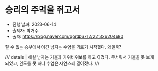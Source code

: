 # 승리의 주먹을 쥐고서

- 진행 날짜: 2023-06-14
- 출제자: 박거수
- 출처: <https://blog.naver.com/qordb6712/221326204680>

질 수 없는 승부에서 이긴 남자는 수염을 기르기 시작했다. 왜일까?

/// details | 해설
남자는 거울과 가위바위보를 하고 이겼다. 무서워서 거울을 못 보게 되었고, 면도를 못 하니 수염은 자연스레 길어졌다.
///
